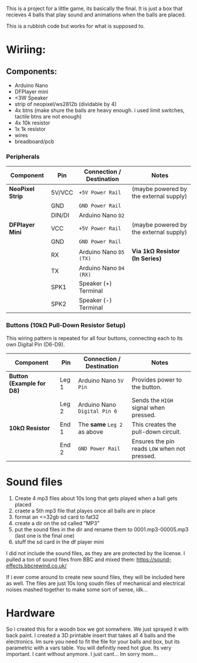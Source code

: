 This is a project for a little  game, its basically the final.
It is just a box that recieves 4 balls that play sound and animations when the balls are placed.

This is a rubbish code but works for what is supposed to.

# Wiriing:
## Components:
- Arduino Nano
- DFPlayer mini
- <3W Speaker
- strip of neopixel/ws2812b (dividable by 4)
- 4x btns (make shure the balls are heavy enough. i used limit switches, tactile btns are not enough)
- 4x 10k resistor
- 1x 1k resistor
- wires
- breadboard/pcb


### Peripherals
| Component           | Pin    | Connection / Destination      | Notes                                  |
| ------------------- | ------ | ----------------------------- | -------------------------------------- |
| **NeoPixel Strip**  | 5V/VCC | `+5V Power Rail`              | (maybe powered by the external supply) |
|                     | GND    | `GND Power Rail`              |                                        |
|                     | DIN/DI | Arduino Nano `D2`             |                                        |
| **DFPlayer Mini**   | VCC    | `+5V Power Rail`              | (maybe powered by the external supply) |
|                     | GND    | `GND Power Rail`              |                                        |
|                     | RX     | Arduino Nano `D5 (TX)`        | **Via 1kΩ Resistor (In Series)**       |
|                     | TX     | Arduino Nano `D4 (RX)`        |                                        |
|                     | SPK1   | Speaker (+) Terminal          |                                        |
|                     | SPK2   | Speaker (-) Terminal          |                                        |

### Buttons (10kΩ Pull-Down Resistor Setup)
This wiring pattern is repeated for all four buttons, connecting each to its own Digital Pin (D6-D9).

| Component                  | Pin   | Connection / Destination          | Notes                                     |
| -------------------------- | ----- | --------------------------------- | ----------------------------------------- |
| **Button (Example for D8)**| Leg 1 | Arduino Nano `5V Pin`             | Provides power to the button.             |
|                            | Leg 2 | Arduino Nano `Digital Pin 6`      | Sends the `HIGH` signal when pressed.     |
| **10kΩ Resistor**          | End 1 | The **same** `Leg 2` as above     | This creates the pull-down circuit.       |
|                            | End 2 | `GND Power Rail`                  | Ensures the pin reads `LOW` when not pressed. |


# Sound files
1. Create 4 mp3 files about 10s long that gets played when a ball gets placed
2. craete a 5th mp3 file that playes once all balls are in place
3. format an <=32gb sd card to fat32
4. create a dir on the sd called "MP3"
5. put the sound files in the dir and rename them to 0001.mp3-00005.mp3 (last one is the final one)
6. stuff the sd card in the df player mini

I did not include the sound files, as they are are protected by the license.
I pulled a ton of sound files from BBC and mixed them: https://sound-effects.bbcrewind.co.uk/

If i ever come around to create new sound files, they will be included here as well.
The files are just 10s long soudn files of mechanical and electrical noises mashed together to make some sort of sense, idk...


# Hardware
So i created this for a woodn box we got somwhere.
We just sprayed it with back paint.
I created a 3D printable insert that takes all 4 balls and the electronics.
Im sure you need to fit the file for your balls and box, but its parametric with a vars table.
You will definitly need hot glue. Its very important. I cant without anymore. I just cant... Im sorry mom...

